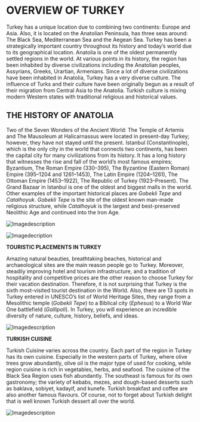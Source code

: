 # OVERVIEW OF TURKEY

Turkey has a unique location due to combining two continents: Europe and Asia. Also, it is located on the Anatolian Peninsula, has three seas around: The Black Sea, Mediterranean Sea and the Aegean Sea. Turkey has been a strategically important country throughout its history and today’s world due to its geographical location. Anatolia is one of the oldest permanently settled regions in the world. At various points in its history, the region has been inhabited by diverse civilizations including the Anatolian peoples, Assyrians, Greeks, Urartian, Armenians. 
Since a lot of diverse civilizations have been inhabited in Anatolia, Turkey has a very diverse culture. The influence of Turks and their culture have been originally begun as a result of their migration from Central Asia to the Anatolia. Turkish culture is mixing modern Western states with traditional religious and historical values. 

## THE HISTORY OF ANATOLIA 

Two of the Seven Wonders of the Ancient World: The Temple of Artemis and The Mausoleum at Halicarnassus were located in present-day Turkey; however, they have not stayed until the present. 
Istanbul (Constantinople), which is the only city in the world that connects two continents, has been the capital city for many civilizations from its history. It has a long history that witnesses the rise and fall of the world’s most famous empires; Byzantium, The Roman Empire (330–395), The Byzantine (Eastern Roman) Empire (395–1204 and 1261–1453), The Latin Empire (1204–1261), The Ottoman Empire (1453–1922), The Republic of Turkey (1923–Present). The Grand Bazaar in Istanbul is one of the oldest and biggest malls in the world.
Other examples of the important historical places are *Gobekli Tepe* and *Catalhoyuk*. *Gobekli Tepe* is the site of the oldest known man-made religious structure, while *Catalhoyuk* is the largest and best-preserved Neolithic Age and continued into the Iron Age. 

![Imagedescription](https://github.com/bercin-y/Info_Turkey/raw/master/The%20History%20of%20Anatolia.PNG)

![Imagedecription](https://raw.githubusercontent.com/bercin-y/Info_Turkey/master/The%20History%20of%20Anatolia.PNG)


**TOURISTIC PLACEMENTS IN TURKEY**

Amazing natural beauties, breathtaking beaches, historical and archaeological sites are the main reason people go to Turkey. Moreover, steadily improving hotel and tourism infrastructure, and a tradition of hospitality and competitive prices are the other reason to choose Turkey for their vacation destination. Therefore, it is not surprising that Turkey is the sixth most-visited tourist destination in the World. 
Also, there are 13 spots in Turkey entered in UNESCO’s list of World Heritage Sites, they range from a Mesolithic temple (*Gobekli Tepe*) to a Biblical city (*Ephesus*) to a World War One battlefield (*Gallipoli*). In Turkey, you will experience an incredible diversity of nature, culture, history, beliefs, and ideas.

![Imagedescription](https://github.com/bercin-y/Info_Turkey/raw/master/Touristic%20Placements%20in%20Turkey.PNG)

**TURKISH CUISINE**

Turkish Cuisine varies across the country. Each part of the region in Turkey has its own cuisine. Especially in the western parts of Turkey, where olive trees grow abundantly, olive oil is the major type of used for cooking, while region cuisine is rich in vegetables, herbs, and seafood. The cuisine of the Black Sea Region uses fish abundantly. The southeast is famous for its own gastronomy; the variety of kebabs, mezes, and dough-based desserts such as baklava, sobiyet, kadayif, and kunefe. 
Turkish breakfast and coffee are also another famous flavours. Of course, not to forget about Turkish delight that is well known Turkish dessert all over the world.

![Imagedescription](https://github.com/bercin-y/Info_Turkey/raw/master/Turkish%20Cusine.PNG)

